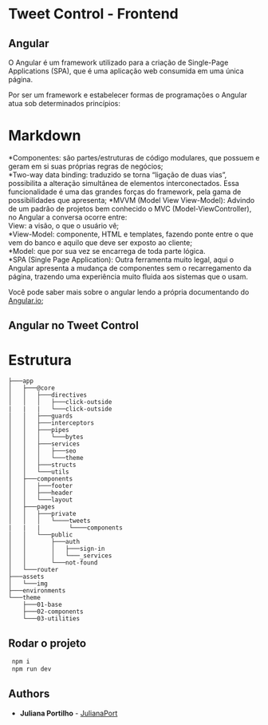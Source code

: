 # Tweet Control - Frontend 

## Angular 

O Angular é um framework utilizado para a criação de Single-Page Applications (SPA), que é uma aplicação web consumida em uma única página.

Por ser um framework e estabelecer formas de programações o Angular atua sob determinados princípios:  

# Markdown

*Componentes: são partes/estruturas de código modulares, que possuem e geram em si suas próprias regras de negócios;  
*Two-way data binding: traduzido se torna “ligação de duas vias”, possibilita a alteração simultânea de elementos interconectados. Essa funcionalidade é uma das     grandes forças do framework, pela gama de possibilidades que apresenta;
*MVVM (Model View View-Model): Advindo de um padrão de projetos bem conhecido o MVC (Model-ViewController), no Angular a conversa ocorre entre:  
View: a visão, o que o usuário vê;  
*View-Model: componente, HTML e templates, fazendo ponte entre o que vem do banco e aquilo que deve ser exposto ao cliente;  
*Model: que por sua vez se encarrega de toda parte lógica.  
*SPA (Single Page Application): Outra ferramenta muito legal, aqui o Angular apresenta a mudança de componentes sem o recarregamento da página, trazendo uma experiência muito fluida aos sistemas que o usam.

Você pode saber mais sobre o angular lendo a própria documentando do [Angular.io](https://angular.io/guide/what-is-angular);

## Angular no Tweet Control

# Estrutura

```console
├───app
│   ├───@core
│   │   ├───directives
│   │   │   ├───click-outside
|   |   |   └───click-outside
│   │   ├───guards
│   │   ├───interceptors
│   │   ├───pipes
│   │   │   └───bytes
│   │   ├───services
│   │   │   ├───seo
│   │   │   └───theme
│   │   ├───structs
│   │   └───utils
│   ├───components
│   │   ├───footer
│   │   ├───header
│   │   └───layout
│   ├───pages
│   │   ├───private
│   │   │   └────tweets
|   |   |        └────components 
│   │   └───public
│   │       ├───auth
│   │       │   ├───sign-in
│   │       │   └───_services
│   │       └───not-found
│   └───router
├───assets
│   └───img
├───environments
└───theme
    ├───01-base
    ├───02-components
    └───03-utilities
```
## Rodar o projeto

```bash
 npm i 
 npm run dev
```

## Authors

- **Juliana Portilho** - [JulianaPort](https://github.com/JulianaPort)
